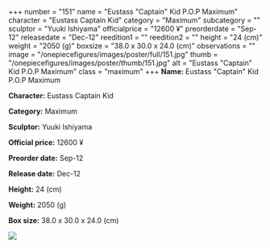 +++
number = "151"
name = "Eustass &#34;Captain&#34; Kid P.O.P Maximum"
character = "Eustass Captain Kid"
category = "Maximum"
subcategory = ""
sculptor = "Yuuki Ishiyama"
officialprice = "12600 ¥"
preorderdate = "Sep-12"
releasedate = "Dec-12"
reedition1 = ""
reedition2 = ""
height = "24 (cm)"
weight = "2050 (g)"
boxsize = "38.0 x 30.0 x 24.0 (cm)"
observations = ""
image = "/onepiecefigures/images/poster/full/151.jpg"
thumb = "/onepiecefigures/images/poster/thumb/151.jpg"
alt = "Eustass &#34;Captain&#34; Kid P.O.P Maximum"
class = "maximum"
+++
**Name:** Eustass &#34;Captain&#34; Kid P.O.P Maximum

**Character:** Eustass Captain Kid

**Category:** Maximum 

**Sculptor:** Yuuki Ishiyama

**Official price:** 12600 ¥

**Preorder date:** Sep-12

**Release date:** Dec-12

**Height:** 24 (cm)

**Weight:** 2050 (g)

**Box size:** 38.0 x 30.0 x 24.0 (cm)

<img src="/onepiecefigures/images/poster/thumb/151.jpg">